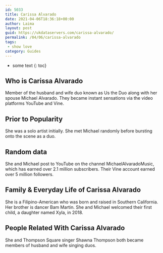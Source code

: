 ```yaml
---
id: 5033
title: Carissa Alvarado
date: 2021-04-06T18:36:18+00:00
author: Laima
layout: post
guid: https://ukdataservers.com/carissa-alvarado/
permalink: /04/06/carissa-alvarado
tags:
 - show love
category: Guides
---
```


* some text
{: toc}


## Who is Carissa Alvarado
                  
                  
                  
Member of the husband and wife duo known as Us the Duo along with her spouse Michael Alvarado. They became instant sensations via the video platforms YouTube and Vine.
                  
              
            
              
            
                
                
                
## Prior to Popularity
                  
                  
                  
She was a solo artist initially. She met Michael randomly before bursting onto the scene as a duo.
                  
              
            
              
            
                
                
                
## Random data
                  
                  
                  
She and Michael post to YouTube on the channel MichaelAlvaradoMusic, which has earned over 2.1 million subscribers. Their Vine account earned over 5 million followers. 
                  
              
            
              
            
                
                
                
## Family & Everyday Life of Carissa Alvarado
                  
                  
                  
She is a Filipino-American who was born and raised in Southern California. Her brother is dancer Bam Martin. She and Michael welcomed their first child, a daughter named Xyla, in 2018. 
                  
              
            
              
            
                
                
                
## People Related With Carissa Alvarado
                  
                  
                  
She and Thompson Square singer Shawna Thompson both became members of husband and wife singing duos.
                  
              
            
              
            
                
              
            
              
              
            
            
              
            
          
          
          